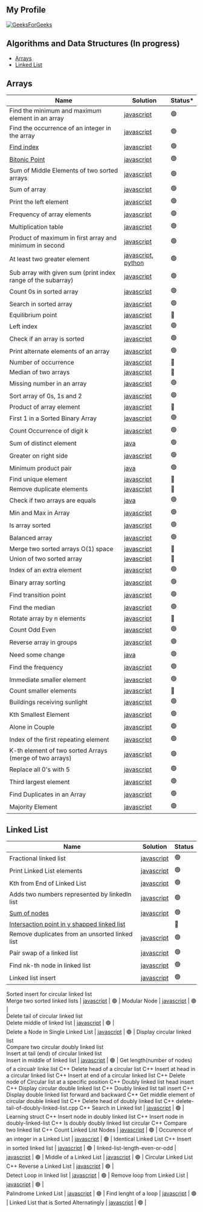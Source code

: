## My Profile
[![GeeksForGeeks](https://img.shields.io/badge/GeeksforGeeks-gray?style=for-the-badge&logo=geeksforgeeks&logoColor=35914c)](https://www.geeksforgeeks.org/user/deryaantvgm7/)

## Algorithms and Data Structures (In progress)

- [Arrays](#arrays)
- [Linked List](#linked-list)



## Arrays

| Name                                                           | Solution | Status* |
|----------------------------------------------------------------| -------- | ------- |
| Find the minimum and maximum element in an array                                                    |    [javascript](https://github.com/D-Antonelli/mentorship_with_davide/blob/main/javascript/min_and_max_in_array.js)           |  🟢   |
| Find the occurrence of an integer in the array                                                    |   [javascript](https://github.com/D-Antonelli/mentorship_with_davide/blob/main/javascript/find_the_frequency.js)              |  🟢   |
| [Find index](https://practice.geeksforgeeks.org/problems/find-index4752/1?page=1&difficulty[]=-2&status[]=unsolved&sortBy=submissions)                                                     |             [javascript](https://github.com/D-Antonelli/mentorship_with_davide/blob/main/javascript/find_index.js)   |  🟢   |
| [Bitonic Point](https://www.geeksforgeeks.org/problems/maximum-value-in-a-bitonic-array3001/1?page=1&company%5B%5D=Amazon&curated%5B%5D=8&sortBy=submissions)                                                  |              [javascript](https://github.com/D-Antonelli/mentorship_with_davide/blob/main/javascript/bitonic_point.js)  | 🟢 | 
| Sum of Middle Elements of two sorted arrays                    |   [javascript](https://github.com/D-Antonelli/mentorship_with_davide/blob/main/javascript/sum_of_middle_elements_of_two_sorted_arrays.js)             | 🟢 |
| Sum of array                                                    |   [javascript](https://github.com/D-Antonelli/mentorship_with_davide/blob/main/javascript/sum_of_array.js)             | 🟢 |
| Print the left element                                          |   [javascript](https://github.com/D-Antonelli/mentorship_with_davide/blob/main/javascript/find_the_left_over_element.js)             | 🟢 |
| Frequency of array elements                                     |    [javascript](https://github.com/D-Antonelli/mentorship_with_davide/blob/main/javascript/frequencies_of_limited_range_array_elements.js)          |   🟢     |
| Multiplication table                                            |   [javascript](https://github.com/D-Antonelli/mentorship_with_davide/blob/main/javascript/multiplication_table.js)             | 🟢 |
| Product of maximum in first array and minimum in second         |   [javascript](https://github.com/D-Antonelli/mentorship_with_davide/blob/main/javascript/max_and_min_product.js)             | 🟢 |
| At least two greater element                                    |   [javascript](https://github.com/D-Antonelli/mentorship_with_davide/blob/main/javascript/at_least_two_greater_elements.js), [python](https://github.com/D-Antonelli/mentorship_with_davide/blob/main/python/at_least_two_greater_elements.py)            | 🟢 |
| Sub array with given sum (print index range of the subarray)    |    [javascript](https://github.com/D-Antonelli/mentorship_with_davide/blob/main/javascript/subarrays_with_given_sum.js)          |    🟢    |
| Count 0s in sorted array                                        |   [javascript](https://github.com/D-Antonelli/mentorship_with_davide/blob/main/javascript/count_the_zeros.js)             | 🟢 |
| Search in sorted array                                          |   [javascript](https://github.com/D-Antonelli/mentorship_with_davide/blob/main/javascript/sorted_array_search.js)             | 🟢 |
| Equilibrium point                                               |    [javascript](https://github.com/D-Antonelli/mentorship_with_davide/blob/main/javascript/equilibrium_point.js)          |    🔴    |
| Left index                                                      |   [javascript](https://github.com/D-Antonelli/mentorship_with_davide/blob/main/javascript/left_most_and_right_most_index.js)             | 🟢 |
| Check if an array is sorted                                     |   [javascript](https://github.com/D-Antonelli/mentorship_with_davide/blob/main/javascript/check_if_array_is_sorted.js)             | 🟢 |
| Print alternate elements of an array                            |   [javascript](https://github.com/D-Antonelli/mentorship_with_davide/blob/main/javascript/alternates_in_an_array.js)             | 🟢 |
| Number of occurrence                                            |    [javascript](https://github.com/D-Antonelli/mentorship_with_davide/blob/main/javascript/number_of_occurrence.js)          |    🔴    |
| Median of two arrays                                            |    [javascript](https://github.com/D-Antonelli/mentorship_with_davide/blob/main/javascript/median_of_2_sorted_arrays_of_different_sizes.js)          |    🔴    |
| Missing number in an array                                      |   [javascript](https://github.com/D-Antonelli/mentorship_with_davide/blob/main/javascript/missing_in_array.js)             | 🟢 |
| Sort array of 0s, 1s and 2                                      |   [javascript](https://github.com/D-Antonelli/mentorship_with_davide/blob/main/javascript/sort_0s,_1s_and_2s.js)             | 🟢 |
| Product of array element                                        |    [javascript](https://github.com/D-Antonelli/mentorship_with_davide/blob/main/javascript/product_of_array_elements.js)          |    🔴    |
| First 1 in a Sorted Binary Array                        |   [javascript](https://github.com/D-Antonelli/mentorship_with_davide/blob/main/javascript/first_1_in_a_sorted_binary_array.js)             | 🟢 |
| Count Occurrence of digit k                                         |   [javascript](https://github.com/D-Antonelli/mentorship_with_davide/blob/main/javascript/count_occurrence_of_digit_k.js)             | 🟢 |
| Sum of distinct element                                         |   [java](https://github.com/D-Antonelli/mentorship_with_davide/blob/main/java/sum_of_distinct_elements.java)             | 🟢 |
| Greater on right side                                           |   [javascript](https://github.com/D-Antonelli/mentorship_with_davide/blob/main/javascript/greater_on_right_side.js)             | 🟢 |
| Minimum product pair                                            |   [java](https://github.com/D-Antonelli/mentorship_with_davide/blob/main/java/minimum_product_pair.java)             | 🟢 |
| Find unique element                                             |   [javascript](https://github.com/D-Antonelli/mentorship_with_davide/blob/main/javascript/find_unique_element.js)             | 🔴 |
| Remove duplicate elements                                       |   [javascript](https://github.com/D-Antonelli/mentorship_with_davide/blob/main/javascript/remove_duplicate.js)             | 🔴 |
| Check if two arrays are equals                                  |   [java](https://github.com/D-Antonelli/mentorship_with_davide/blob/main/java/search_element_in_array.java)             | 🟢 |
| Min and Max in Array                                            |   [javascript](https://github.com/D-Antonelli/mentorship_with_davide/blob/main/javascript/min_and_max_in_array.js)             | 🟢 |
| Is array sorted                                                 |   [javascript](https://github.com/D-Antonelli/mentorship_with_davide/blob/main/javascript/check_if_array_is_sorted.js)             | 🟢 |
| Balanced array                                                  |   [javascript](https://github.com/D-Antonelli/mentorship_with_davide/blob/main/javascript/balanced_array.js)             | 🟢 |
| Merge two sorted arrays O(1) space                              |   [javascript](https://github.com/D-Antonelli/mentorship_with_davide/blob/main/javascript/merge_two_sorted_arrays.js)             | 🔴 |
| Union of two sorted array                                       |   [javascript](https://github.com/D-Antonelli/mentorship_with_davide/blob/main/javascript/union_of_two_sorted_array.js)             | 🔴 |
| Index of an extra element                                       |   [javascript](https://github.com/D-Antonelli/mentorship_with_davide/blob/main/javascript/index_of_an_extra_element.js)             | 🟢 |
| Binary array sorting                                            |   [javascript](https://github.com/D-Antonelli/mentorship_with_davide/blob/main/javascript/binary_array_sorting.js)             | 🟢 |
| Find transition point                                           |   [javascript](https://github.com/D-Antonelli/mentorship_with_davide/blob/main/javascript/find_transition_point.js)             | 🟢 |
| Find the median                                    |   [javascript](https://github.com/D-Antonelli/mentorship_with_davide/blob/main/javascript/find_the_median.js)             | 🟢 |
| Rotate array by n elements                                      |   [javascript](https://github.com/D-Antonelli/mentorship_with_davide/blob/main/javascript/rotate_array.js)             | 🔴 |
| Count Odd Even                                            |   [javascript](https://github.com/D-Antonelli/mentorship_with_davide/blob/main/javascript/count_odd_even.js)             | 🟢 |
| Reverse array in groups                                        |   [javascript](https://github.com/D-Antonelli/mentorship_with_davide/blob/main/javascript/reverse_array_in_groups.js)             | 🟢 |
| Need some change                                                |   [java](https://github.com/D-Antonelli/mentorship_with_davide/blob/main/java/need_some_change.java)             | 🟢 |
| Find the frequency                                              |   [javascript](https://github.com/D-Antonelli/mentorship_with_davide/blob/main/javascript/find_the_frequency.js)             | 🟢 |
| Immediate smaller element                                       |   [javascript](https://github.com/D-Antonelli/mentorship_with_davide/blob/main/javascript/immediate_smaller_element.js)             | 🟢 |
| Count smaller elements                                           |   [javascript](https://github.com/D-Antonelli/mentorship_with_davide/blob/main/javascript/count_smaller_elements.js)             | 🔴 |
| Buildings receiving sunlight                                   |  [javascript](https://github.com/D-Antonelli/mentorship_with_davide/blob/main/javascript/buildings_receiving_sunlight.js)             | 🟢 |
| Kth Smallest Element                                            |  [javascript](https://github.com/D-Antonelli/mentorship_with_davide/blob/main/javascript/kth_smallest.js)             | 🟢 |
| Alone in Couple                                                 |  [javascript](https://github.com/D-Antonelli/mentorship_with_davide/blob/main/javascript/party_of_couples.js)             | 🟢 |
| Index of the first repeating element                            |  [javascript](https://github.com/D-Antonelli/mentorship_with_davide/blob/main/javascript/first_repeating_element.js)             | 🟢 |
| K-th element of two sorted Arrays (merge of two arrays)         |  [javascript](https://github.com/D-Antonelli/mentorship_with_davide/blob/main/javascript/k-th_element_of_two_arrays.js)             | 🟢 |
| Replace all 0's with 5                            |  [javascript](https://github.com/D-Antonelli/mentorship_with_davide/blob/main/javascript/replace-os-with-5s.js)  | 🟢 |
| Third largest element                                           |  [javascript](https://github.com/D-Antonelli/mentorship_with_davide/blob/main/javascript/third_largest_element.js)  | 🟢 |
| Find Duplicates in an Array                                     |  [javascript](https://github.com/D-Antonelli/mentorship_with_davide/blob/main/javascript/array_duplicates.js)  | 🟢 |
| Majority Element                                                |  [javascript](https://github.com/D-Antonelli/mentorship_with_davide/blob/main/javascript/majority_element.js)  | 🟢 |


## Linked List

| Name                                                           | Solution | Status |
|----------------------------------------------------------------| -------- | ------- |
| Fractional linked list | [javascript](https://github.com/D-Antonelli/mentorship_with_davide/blob/main/javascript/fractional_linked_list.js) | 🟢	|	
Print Linked List elements | [javascript](https://github.com/D-Antonelli/mentorship_with_davide/blob/main/javascript/print_linked_list_elements.js) | 🟢	|
Kth from End of Linked List	| [javascript](https://github.com/D-Antonelli/mentorship_with_davide/blob/main/javascript/kth_from_end_of_linked_list.js) | 🟢	|
Adds two numbers represented by linkedln list	| [javascript](https://github.com/D-Antonelli/mentorship_with_davide/blob/main/javascript/adds_two_numbers_represented_by_linkedln_list.js) | 🟢	|	
[Sum of nodes](https://www.geeksforgeeks.org/problems/find-the-sum-of-last-n-nodes-of-the-linked-list/1?itm_source=geeksforgeeks&itm_medium=article&itm_campaign=practice_card)	| [javascript](https://github.com/D-Antonelli/mentorship_with_davide/blob/main/javascript/sum_of_last_n_nodes.js) | 🟢 |	
[Intersaction point in y shapped linked list](https://www.geeksforgeeks.org/problems/intersection-point-in-y-shapped-linked-lists/1?track=DSASP-LinkedList&batchId=154)	|  | 🔴	|
Remove duplicates from an unsorted linked list	| [javascript](https://github.com/D-Antonelli/mentorship_with_davide/blob/main/javascript/remove_duplicates_from_an_unsorted_linked_list.js) | 🟢 |
Pair swap of a linked list	| [javascript](https://github.com/D-Antonelli/mentorship_with_davide/blob/main/javascript/pairwise_swap_elements_of_a_linked_list.js) | 🟢 |
Find nk-th node in linked list	| [javascript](https://github.com/D-Antonelli/mentorship_with_davide/blob/main/javascript/find_nk-th_node_in_linked_list.js) | 🟢 |
Linked list insert	| [javascript](https://github.com/D-Antonelli/mentorship_with_davide/blob/main/javascript/linked_list_insertion_at_end.js) | 🟢 |
Sorted insert for circular linked list	
Merge two sorted linked lists | [javascript](https://github.com/D-Antonelli/mentorship_with_davide/blob/main/javascript/merge_two_sorted_linked_lists.js) | 🟢 |
Modular Node	| [javascript](https://github.com/D-Antonelli/mentorship_with_davide/blob/main/javascript/modular_node.js) | 🟢 |	
Delete tail of circular linked list		
Delete middle of linked list	| [javascript](https://github.com/D-Antonelli/mentorship_with_davide/blob/main/javascript/delete_middle_of_linked_list.js) | 🟢 |	
Delete a Node in Single Linked List | [javascript](https://github.com/D-Antonelli/mentorship_with_davide/blob/main/javascript/delete_a_node_in_single_linked_list.js) | 🟢 |
Display circular linked list		
Compare two circular doubly linked list		
Insert at tail (end) of circular linked list	
Insert in middle of linked list	| [javascript](https://github.com/D-Antonelli/mentorship_with_davide/blob/main/javascript/insert_in_middle_of_linked_list.js) | 🟢 |	
Get length(number of nodes) of a circualr linke list	C++	
Delete head of a circular list	C++	
Insert at head in a circular linked list	C++	
Insert at end of a circular linked list	C++	
Delete node of Circular list at a specific position	C++	
Doubly linked list head insert	C++	
Display circular double linked list	C++	
Doubly linked list tail insert	C++	
Display double linked list forward and backward	C++	
Get middle element of circular double linked list	C++	
Delete head of doubly linked list	C++	
delete-tail-of-doubly-linked-list.cpp	C++	
Search in Linked list | [javascript](https://github.com/D-Antonelli/mentorship_with_davide/blob/main/javascript/search_in_linked_list.js) | 🟢 |	
Learning struct	C++	
Insert node in doubly linked list	C++	
Insert node in doubly-linked-list	C++	
Is doubly doubly linked list circular	C++	
Compare two linked list	C++	
Count Linked List Nodes	| [javascript](https://github.com/D-Antonelli/mentorship_with_davide/blob/main/javascript/count_linked_list_nodes.js) | 🟢 |	
Occurence of an integer in a Linked List	| [javascript](https://github.com/D-Antonelli/mentorship_with_davide/blob/main/javascript/occurence_of_an_integer_in_a_linked_list.js) | 🟢 |
Identical Linked List	C++	
Insert in sorted linked list	| [javascript](https://github.com/D-Antonelli/mentorship_with_davide/blob/main/javascript/insert_in_a_sorted_list.js) | 🟢 |	
linked-list-length-even-or-odd	| [javascript](https://github.com/D-Antonelli/mentorship_with_davide/blob/main/javascript/linked-list-length-even-or-odd.js) | 🟢 |
Middle of a Linked List	| [javascript](https://github.com/D-Antonelli/mentorship_with_davide/blob/main/javascript/middle_of_a_linked_list.js) | 🟢 |	
Circular Linked List	C++	
Reverse a Linked List	| [javascript](https://github.com/D-Antonelli/mentorship_with_davide/blob/main/javascript/reverse_a_linked_list.js) | 🟢 |	
Detect Loop in linked list	| [javascript](https://github.com/D-Antonelli/mentorship_with_davide/blob/main/javascript/detect_loop_in_linked_list.js) | 🟢 |
Remove loop from Linked List	| [javascript](https://github.com/D-Antonelli/mentorship_with_davide/blob/main/javascript/remove_loop_from_linked_list.js) | 🟢 |	
Palindrome Linked List	| [javascript](https://github.com/D-Antonelli/mentorship_with_davide/blob/main/javascript/palindrome_linked_list.js) | 🟢 |
Find lenght of a loop | [javascript](https://github.com/D-Antonelli/mentorship_with_davide/blob/main/javascript/find_lenght_of_a_loop.js) | 🟢 |	
Linked List that is Sorted Alternatingly | [javascript](https://github.com/D-Antonelli/mentorship_with_davide/blob/main/javascript/find_lenght_of_a_loop.js) | 🟢 |